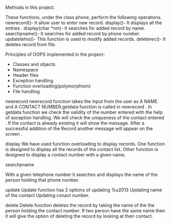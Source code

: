 Methods in this project. 

These functions, under the class phone, perform the following operations.
newrecord()- It allow user to enter new record. 
display()- It displays all the entries . 
display(char *nm)- It searches for added record by name. 
searchpname()- It searches for added record by phone number. 
updatetelno()- This function is used to modify added records. 
deleterec()- It deletes record from file.

Principles of OOPS implemented in the project-
- Classes and objects
- Namespace
- Header files
- Exception handling
- Function overloading(polymorphism)
- File handling

newrecord
newrecord function takes the input from the user as A NAME and A CONTACT NUMBER.getdata function is called in newrecord .
In getdata function we check the validity of the number entered with the help of exception handling.
We will check the  uniqueness of  the contact entered . If the contact is already existing it will show the message.
After a successful addition of the Record another message will appear on the screen .


display
We have used function overloading to display records.
One function is designed to display all the records of the contact list.
Other function is designed to display a contact number with a given name.


searchpname

With a given telephone number it searches and displays the name of the person holding that phone number.


update
Update function has 2 options of updating %u2013
Updating name of the contact
Updating conact number.

delete
Delete function deletes the record by taking the name of the the person holding the contact number.
If two person have the same name then it will give the option of deleting the record by looking at their contact.

